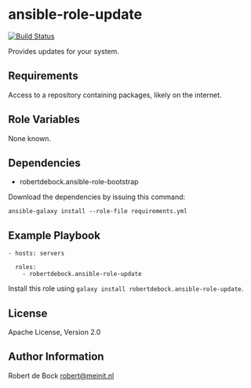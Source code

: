 ansible-role-update
=========

[![Build Status](https://travis-ci.org/robertdebock/ansible-role-NAME.svg?branch=master)](https://travis-ci.org/robertdebock/ansible-role-NAME)

Provides updates for your system.

Requirements
------------

Access to a repository containing packages, likely on the internet.

Role Variables
--------------

None known.

Dependencies
------------

- robertdebock.ansible-role-bootstrap

Download the dependencies by issuing this command:
```
ansible-galaxy install --role-file requirements.yml
```

Example Playbook
----------------

```
- hosts: servers

  roles:
    - robertdebock.ansible-role-update
```

Install this role using `galaxy install robertdebock.ansible-role-update`.


License
-------

Apache License, Version 2.0

Author Information
------------------

Robert de Bock <robert@meinit.nl>
